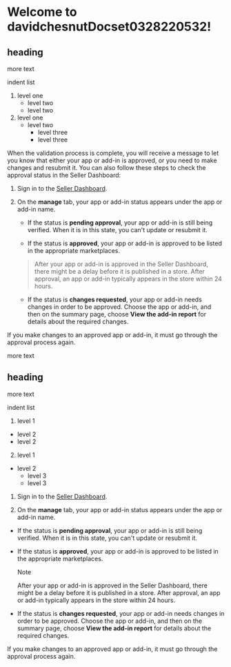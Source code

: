 # Welcome to davidchesnutDocset0328220532!

## heading
more text

indent list
1. level one
    - level two
    - level two
2. level one
    - level two
        - level three
        - level three
    

When the validation process is complete, you will receive a message to let you know that either your app or add-in is approved, or you need to make changes and resubmit it. You can also follow these steps to check the approval status in the Seller Dashboard:
  
    
    

1. Sign in to the  [Seller Dashboard](http://go.microsoft.com/fwlink/?LinkId=248605).
    
  
2. On the **manage** tab, your app or add-in status appears under the app or add-in name.

    - If the status is **pending approval**, your app or add-in is still being verified. When it is in this state, you can't update or resubmit it.
    
    
    - If the status is **approved**, your app or add-in is approved to be listed in the appropriate marketplaces.
    
    > After your app or add-in is approved in the Seller Dashboard, there might be a delay before it is published in a store. After approval, an app or add-in typically appears in the store within 24 hours. 
    
    - If the status is **changes requested**, your app or add-in needs changes in order to be approved. Choose the app or add-in, and then on the summary page, choose **View the add-in report** for details about the required changes.
    
  
If you make changes to an approved app or add-in, it must go through the approval process again.
  
  
more text
## heading
more text

indent list
1. level 1
  - level 2
  - level 2
2. level 1
  - level 2
    - level 3
    - level 3
    
    
    
    


1. Sign in to the  [Seller Dashboard](http://go.microsoft.com/fwlink/?LinkId=248605).
    
  
2. On the **manage** tab, your app or add-in status appears under the app or add-in name.
    
  - If the status is **pending approval**, your app or add-in is still being verified. When it is in this state, you can't update or resubmit it.
    
  
  - If the status is **approved**, your app or add-in is approved to be listed in the appropriate marketplaces.
    
    > [!NOTE]
      > After your app or add-in is approved in the Seller Dashboard, there might be a delay before it is published in a store. After approval, an app or add-in typically appears in the store within 24 hours. 
  - If the status is **changes requested**, your app or add-in needs changes in order to be approved. Choose the app or add-in, and then on the summary page, choose **View the add-in report** for details about the required changes.
    
  
If you make changes to an approved app or add-in, it must go through the approval process again.
  
    
    


